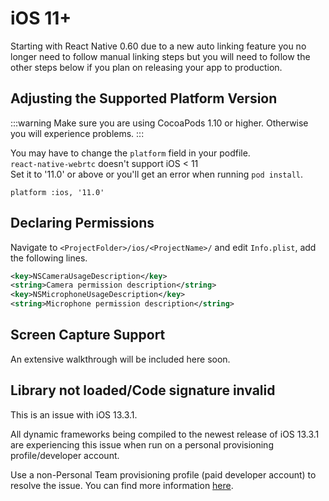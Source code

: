 # iOS 11+

Starting with React Native 0.60 due to a new auto linking feature you no longer need to follow manual linking steps but you will need to follow the other steps below if you plan on releasing your app to production.  

## Adjusting the Supported Platform Version

:::warning Make sure you are using CocoaPods 1.10 or higher.
Otherwise you will experience problems.
:::

You may have to change the `platform` field in your podfile.  
`react-native-webrtc` doesn't support iOS < 11  
Set it to '11.0' or above or you'll get an error when running `pod install`.

```
platform :ios, '11.0'
```

## Declaring Permissions

Navigate to `<ProjectFolder>/ios/<ProjectName>/` and edit `Info.plist`, add the following lines.

```xml
<key>NSCameraUsageDescription</key>
<string>Camera permission description</string>
<key>NSMicrophoneUsageDescription</key>
<string>Microphone permission description</string>
```

## Screen Capture Support

An extensive walkthrough will be included here soon.

## Library not loaded/Code signature invalid

This is an issue with iOS 13.3.1.  
  
All dynamic frameworks being compiled to the newest release of iOS 13.3.1 are experiencing this issue when run on a personal provisioning profile/developer account.  
  
Use a non-Personal Team provisioning profile (paid developer account) to resolve the issue.
You can find more information [here](https://stackoverflow.com/a/60090629/8691951).  

